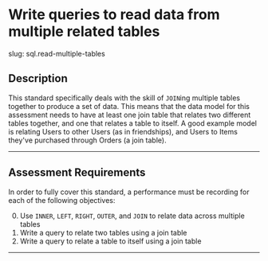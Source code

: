 # Write queries to read data from multiple related tables

slug: sql.read-multiple-tables

## Description
This standard specifically deals with the skill of `JOIN`ing multiple tables together to produce a set of data.
This means that the data model for this assessment needs to have at least one join table that relates two different tables together, and one that relates a table to itself. A good example model is relating Users to other Users (as in friendships), and Users to Items they've purchased through Orders (a join table).

---
## Assessment Requirements
In order to fully cover this standard, a performance must be recording for each of the following objectives:

0. Use `INNER`, `LEFT`, `RIGHT`, `OUTER`, and `JOIN` to relate data across multiple tables
1. Write a query to relate two tables using a join table
2. Write a query to relate a table to itself using a join table


---
